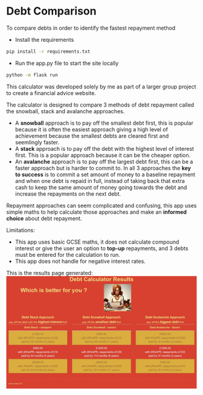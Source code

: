 # Debt Comparison

To compare debts in order to identify the fastest repayment method

- Install the requirements
```bash
pip install -r requirements.txt
```

- Run the app.py file to start the site locally
```bash
python -m flask run
```

This calculator was developed solely by me as part of a larger group project to create a financial advice website.

The calculator is designed to compare 3 methods of debt repayment called the snowball, stack and avalanche approaches.
- A **snowball** approach is to pay off the smallest debt first, this is popular because it is often the easiest approach giving a high level of achievement because the smallest debts are cleared first and seemlingly faster.
- A **stack** approach is to pay off the debt with the highest level of interest first. This is a popular approach because it can be the cheaper option.
- An **avalanche** approach is to pay off the largest debt first, this can be a faster approach but is harder to commit to.
In all 3 approaches the __key to success__ is to commit a set amount of money to a baseline repayment and when one debt is repaid in full, instead of taking back that extra cash to keep the same amount of money going towards the debt and increase the repayments on the next debt.

Repayment approaches can seem complicated and confusing, this app uses simple maths to help calculate those approaches and make an **informed choice** about debt repayment.

Limitations:
- This app uses basic GCSE maths, it does not calculate compound interest or give the user an option to __top-up__ repayments, and 3 debts must be entered for the calculation to run.
- This app does not handle for negative interest rates.

This is the results page generated:
![Image - Results page from debt comparison app](./application/static/images/debtcomparison.jpg)